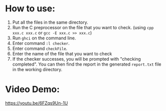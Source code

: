 # How to use:
1. Put all the files in the same directory.
2. Run the C preprocessor on the file that you want to check. (using `cpp xxx.c xxx.c` or `gcc -E xxx.c >> xxx.c`)
3. Run `ghci` on the command line.
4. Enter command `:l checker`.
5. Enter command `checkFile`.
6. Enter the name of the file that you want to check
7. If the checker successes, you will be prompted with "checking completed". You can then find the report in the generated `report.txt` file in the working directory.

# Video Demo:
https://youtu.be/6FZqs9Un-1U
